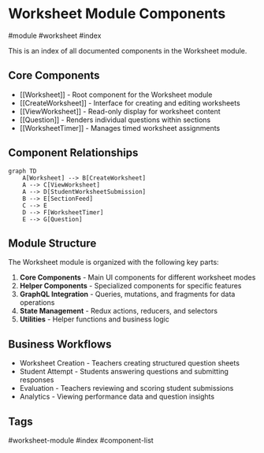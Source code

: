 # Worksheet Module Components

#module #worksheet #index

This is an index of all documented components in the Worksheet module.

## Core Components

- [[Worksheet]] - Root component for the Worksheet module
- [[CreateWorksheet]] - Interface for creating and editing worksheets
- [[ViewWorksheet]] - Read-only display for worksheet content
- [[Question]] - Renders individual questions within sections
- [[WorksheetTimer]] - Manages timed worksheet assignments

## Component Relationships

```mermaid
graph TD
    A[Worksheet] --> B[CreateWorksheet]
    A --> C[ViewWorksheet]
    A --> D[StudentWorksheetSubmission]
    B --> E[SectionFeed]
    C --> E
    D --> F[WorksheetTimer]
    E --> G[Question]
```

## Module Structure

The Worksheet module is organized with the following key parts:

1. **Core Components** - Main UI components for different worksheet modes
2. **Helper Components** - Specialized components for specific features
3. **GraphQL Integration** - Queries, mutations, and fragments for data operations
4. **State Management** - Redux actions, reducers, and selectors
5. **Utilities** - Helper functions and business logic

## Business Workflows

- Worksheet Creation - Teachers creating structured question sheets
- Student Attempt - Students answering questions and submitting responses
- Evaluation - Teachers reviewing and scoring student submissions
- Analytics - Viewing performance data and question insights

## Tags

#worksheet-module #index #component-list
